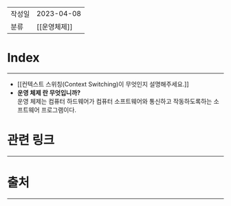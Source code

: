 |               |                       |
|:--------------|:----------------------|
|  작성일          |  2023-04-08  |
|    분류         |    [[운영체제]]                   |

# Index
---
- [[컨텍스트 스위칭(Context Switching)이 무엇인지 설명해주세요.]]
- **운영 체제 란 무엇입니까?**  
운영 체제는 컴퓨터 하드웨어가 컴퓨터 소프트웨어와 통신하고 작동하도록하는 소프트웨어 프로그램이다.

# 관련 링크
---


# 출처
---
